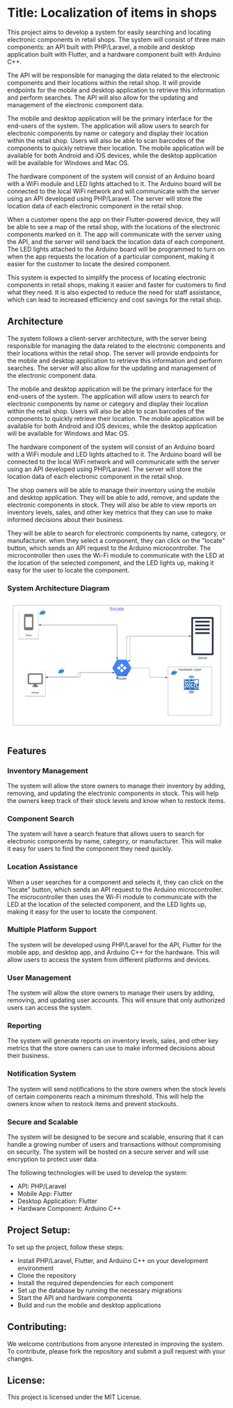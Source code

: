 # Title: Localization of items in shops

This project aims to develop a system for easily searching and locating electronic components in retail shops. The system will consist of three main components: an API built with PHP/Laravel, a mobile and desktop application built with Flutter, and a hardware component built with Arduino C++.

The API will be responsible for managing the data related to the electronic components and their locations within the retail shop. It will provide endpoints for the mobile and desktop application to retrieve this information and perform searches. The API will also allow for the updating and management of the electronic component data.

The mobile and desktop application will be the primary interface for the end-users of the system. The application will allow users to search for electronic components by name or category and display their location within the retail shop. Users will also be able to scan barcodes of the components to quickly retrieve their location. The mobile application will be available for both Android and iOS devices, while the desktop application will be available for Windows and Mac OS.


The hardware component of the system will consist of an Arduino board with a WiFi module and LED lights attached to it. The Arduino board will be connected to the local WiFi network and will communicate with the server using an API developed using PHP/Laravel. The server will store the location data of each electronic component in the retail shop.

When a customer opens the app on their Flutter-powered device, they will be able to see a map of the retail shop, with the locations of the electronic components marked on it. The app will communicate with the server using the API, and the server will send back the location data of each component. The LED lights attached to the Arduino board will be programmed to turn on when the app requests the location of a particular component, making it easier for the customer to locate the desired component.

This system is expected to simplify the process of locating electronic components in retail shops, making it easier and faster for customers to find what they need. It is also expected to reduce the need for staff assistance, which can lead to increased efficiency and cost savings for the retail shop.

## Architecture

The system follows a client-server architecture, with the server being responsible for managing the data related to the electronic components and their locations within the retail shop. The server will provide endpoints for the mobile and desktop application to retrieve this information and perform searches. The server will also allow for the updating and management of the electronic component data.

The mobile and desktop application will be the primary interface for the end-users of the system. The application will allow users to search for electronic components by name or category and display their location within the retail shop. Users will also be able to scan barcodes of the components to quickly retrieve their location. The mobile application will be available for both Android and iOS devices, while the desktop application will be available for Windows and Mac OS.

The hardware component of the system will consist of an Arduino board with a WiFi module and LED lights attached to it. The Arduino board will be connected to the local WiFi network and will communicate with the server using an API developed using PHP/Laravel. The server will store the location data of each electronic component in the retail shop.

The shop owners will be able to manage their inventory using the mobile and desktop application. They will be able to add, remove, and update the electronic components in stock. They will also be able to view reports on inventory levels, sales, and other key metrics that they can use to make informed decisions about their business.

They will be able to search for electronic components by name, category, or manufacturer. when they select a component, they can click on the "locate" button, which sends an API request to the Arduino microcontroller. The microcontroller then uses the Wi-Fi module to communicate with the LED at the location of the selected component, and the LED lights up, making it easy for the user to locate the component.

### System Architecture Diagram

![System Architecture Diagram](https://github.com/andrew21-mch/inventory_localization_api/blob/69bb5e85b95c9e3aa2a6dd7375ee58613c47f870/public/Architecture2.png)

## Features

### Inventory Management
The system will allow the store owners to manage their inventory by adding, removing, and updating the electronic components in stock. This will help the owners keep track of their stock levels and know when to restock items.

### Component Search
The system will have a search feature that allows users to search for electronic components by name, category, or manufacturer. This will make it easy for users to find the component they need quickly.

### Location Assistance
When a user searches for a component and selects it, they can click on the "locate" button, which sends an API request to the Arduino microcontroller. The microcontroller then uses the Wi-Fi module to communicate with the LED at the location of the selected component, and the LED lights up, making it easy for the user to locate the component.

### Multiple Platform Support
The system will be developed using PHP/Laravel for the API, Flutter for the mobile app, and desktop app, and Arduino C++ for the hardware. This will allow users to access the system from different platforms and devices.

### User Management
The system will allow the store owners to manage their users by adding, removing, and updating user accounts. This will ensure that only authorized users can access the system.

### Reporting
The system will generate reports on inventory levels, sales, and other key metrics that the store owners can use to make informed decisions about their business.

### Notification System
The system will send notifications to the store owners when the stock levels of certain components reach a minimum threshold. This will help the owners know when to restock items and prevent stockouts.

### Secure and Scalable
The system will be designed to be secure and scalable, ensuring that it can handle a growing number of users and transactions without compromising on security. The system will be hosted on a secure server and will use encryption to protect user data.



The following technologies will be used to develop the system:

* API: PHP/Laravel
* Mobile App: Flutter
* Desktop Application: Flutter
* Hardware Component: Arduino C++


## Project Setup:

To set up the project, follow these steps:

* Install PHP/Laravel, Flutter, and Arduino C++ on your development environment
* Clone the repository
* Install the required dependencies for each component
* Set up the database by running the necessary migrations
* Start the API and hardware components
* Build and run the mobile and desktop applications


## Contributing:

We welcome contributions from anyone interested in improving the system. To contribute, please fork the repository and submit a pull request with your changes.

## License:

This project is licensed under the MIT License.
